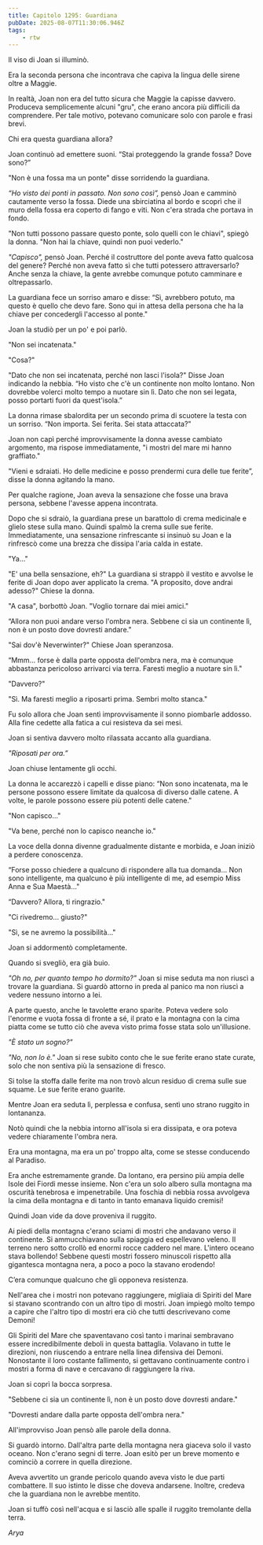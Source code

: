 ```yaml
---
title: Capitolo 1295: Guardiana
pubDate: 2025-08-07T11:30:06.946Z
tags:
    - rtw
---
```



Il viso di Joan si illuminò.


Era la seconda persona che incontrava che capiva la lingua delle sirene oltre a Maggie.


In realtà, Joan non era del tutto sicura che Maggie la capisse davvero. Produceva semplicemente alcuni "gru", che erano ancora più difficili da comprendere. Per tale motivo, potevano comunicare solo con parole e frasi brevi.


Chi era questa guardiana allora?


Joan continuò ad emettere suoni. “Stai proteggendo la grande fossa? Dove sono?”


"Non è una fossa ma un ponte" disse sorridendo la guardiana.


<em>“Ho visto dei ponti in passato. Non sono così”, </em>pensò Joan e camminò cautamente verso la fossa. Diede una sbirciatina al bordo e scoprì che il muro della fossa era coperto di fango e viti. Non c'era strada che portava in fondo.


"Non tutti possono passare questo ponte, solo quelli con le chiavi", spiegò la donna. "Non hai la chiave, quindi non puoi vederlo."


<em>"Capisco", </em>pensò Joan. Perché il costruttore del ponte aveva fatto qualcosa del genere? Perché non aveva fatto sì che tutti potessero attraversarlo? Anche senza la chiave, la gente avrebbe comunque potuto camminare e oltrepassarlo.


La guardiana fece un sorriso amaro e disse: “Sì, avrebbero potuto, ma questo è quello che devo fare. Sono qui in attesa della persona che ha la chiave per concedergli l'accesso al ponte."


Joan la studiò per un po' e poi parlò.


"Non sei incatenata."


"Cosa?"


"Dato che non sei incatenata, perché non lasci l'isola?" Disse Joan indicando la nebbia. “Ho visto che c'è un continente non molto lontano. Non dovrebbe volerci molto tempo a nuotare sin lì. Dato che non sei legata, posso portarti fuori da quest'isola.”


La donna rimase sbalordita per un secondo prima di scuotere la testa con un sorriso. “Non importa. Sei ferita. Sei stata attaccata?"


Joan non capì perché improvvisamente la donna avesse cambiato argomento, ma rispose immediatamente, "i mostri del mare mi hanno graffiato."


"Vieni e sdraiati. Ho delle medicine e posso prendermi cura delle tue ferite”, disse la donna agitando la mano.


Per qualche ragione, Joan aveva la sensazione che fosse una brava persona, sebbene l'avesse appena incontrata.


Dopo che si sdraiò, la guardiana prese un barattolo di crema medicinale e glielo stese sulla mano. Quindi spalmò la crema sulle sue ferite. Immediatamente, una sensazione rinfrescante si insinuò su Joan e la rinfrescò come una brezza che dissipa l'aria calda in estate.


"Ya..."


"E' una bella sensazione, eh?" La guardiana si strappò il vestito e avvolse le ferite di Joan dopo aver applicato la crema. "A proposito, dove andrai adesso?" Chiese la donna.


"A casa", borbottò Joan. "Voglio tornare dai miei amici."


“Allora non puoi andare verso l'ombra nera. Sebbene ci sia un continente lì, non è un posto dove dovresti andare."


"Sai dov'è Neverwinter?" Chiese Joan speranzosa.


“Mmm… forse è dalla parte opposta dell'ombra nera, ma è comunque abbastanza pericoloso arrivarci via terra. Faresti meglio a nuotare sin lì."


"Davvero?"


"Sì. Ma faresti meglio a riposarti prima. Sembri molto stanca."


Fu solo allora che Joan sentì improvvisamente il sonno piombarle addosso. Alla fine cedette alla fatica a cui resisteva da sei mesi.


Joan si sentiva davvero molto rilassata accanto alla guardiana.


<em>"Riposati per ora.”</em>


Joan chiuse lentamente gli occhi.


La donna le accarezzò i capelli e disse piano: “Non sono incatenata, ma le persone possono essere limitate da qualcosa di diverso dalle catene. A volte, le parole possono essere più potenti delle catene."


"Non capisco..."


"Va bene, perché non lo capisco neanche io."


La voce della donna divenne gradualmente distante e morbida, e Joan iniziò a perdere conoscenza.


“Forse posso chiedere a qualcuno di rispondere alla tua domanda... Non sono intelligente, ma qualcuno è più intelligente di me, ad esempio Miss Anna e Sua Maestà..."


“Davvero? Allora, ti ringrazio."


"Ci rivedremo... giusto?"


"Sì, se ne avremo la possibilità..."


Joan si addormentò completamente.


Quando si svegliò, era già buio.


<em>"Oh no, per quanto tempo ho dormito?" </em>Joan si mise seduta ma non riuscì a trovare la guardiana. Si guardò attorno in preda al panico ma non riuscì a vedere nessuno intorno a lei.


A parte questo, anche le tavolette erano sparite. Poteva vedere solo l'enorme e vuota fossa di fronte a sé, il prato e la montagna con la cima piatta come se tutto ciò che aveva visto prima fosse stata solo un'illusione.


<em>"È stato un sogno?"</em>


<em>"No, non lo è." </em>Joan si rese subito conto che le sue ferite erano state curate, solo che non sentiva più la sensazione di fresco.


Si tolse la stoffa dalle ferite ma non trovò alcun residuo di crema sulle sue squame. Le sue ferite erano guarite.


Mentre Joan era seduta lì, perplessa e confusa, sentì uno strano ruggito in lontananza.


Notò quindi che la nebbia intorno all'isola si era dissipata, e ora poteva vedere chiaramente l'ombra nera.


Era una montagna, ma era un po' troppo alta, come se stesse conducendo al Paradiso.


Era anche estremamente grande. Da lontano, era persino più ampia delle Isole dei Fiordi messe insieme. Non c'era un solo albero sulla montagna ma oscurità tenebrosa e impenetrabile. Una foschia di nebbia rossa avvolgeva la cima della montagna e di tanto in tanto emanava liquido cremisi!


Quindi Joan vide da dove proveniva il ruggito.


Ai piedi della montagna c'erano sciami di mostri che andavano verso il continente. Si ammucchiavano sulla spiaggia ed espellevano veleno. Il terreno nero sotto crollò ed enormi rocce caddero nel mare. L'intero oceano stava bollendo! Sebbene questi mostri fossero minuscoli rispetto alla gigantesca montagna nera, a poco a poco la stavano erodendo!


C’era comunque qualcuno che gli opponeva resistenza.


Nell'area che i mostri non potevano raggiungere, migliaia di Spiriti del Mare si stavano scontrando con un altro tipo di mostri. Joan impiegò molto tempo a capire che l'altro tipo di mostri era ciò che tutti descrivevano come Demoni!


Gli Spiriti del Mare che spaventavano così tanto i marinai sembravano essere incredibilmente deboli in questa battaglia. Volavano in tutte le direzioni, non riuscendo a entrare nella linea difensiva dei Demoni. Nonostante il loro costante fallimento, si gettavano continuamente contro i mostri a forma di nave e cercavano di raggiungere la riva.


Joan si coprì la bocca sorpresa.


"Sebbene ci sia un continente lì, non è un posto dove dovresti andare."


"Dovresti andare dalla parte opposta dell'ombra nera."


All'improvviso Joan pensò alle parole della donna.


Si guardò intorno. Dall'altra parte della montagna nera giaceva solo il vasto oceano. Non c'erano segni di terre. Joan esitò per un breve momento e cominciò a correre in quella direzione.


Aveva avvertito un grande pericolo quando aveva visto le due parti combattere. Il suo istinto le disse che doveva andarsene. Inoltre, credeva che la guardiana non le avrebbe mentito.


Joan si tuffò così nell'acqua e si lasciò alle spalle il ruggito tremolante della terra.


<em>Arya</em>




                                


                                



